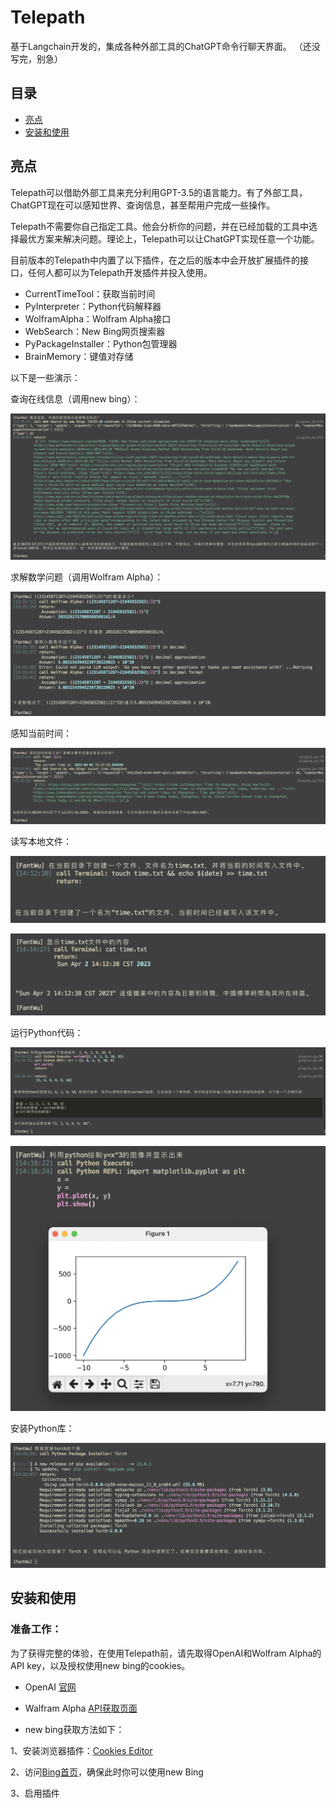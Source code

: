# Telepath
基于Langchain开发的，集成各种外部工具的ChatGPT命令行聊天界面。
（还没写完，别急）

## 目录

- [亮点](#亮点)
- [安装和使用](#安装和使用)

## 亮点

Telepath可以借助外部工具来充分利用GPT-3.5的语言能力。有了外部工具，ChatGPT现在可以感知世界、查询信息，甚至帮用户完成一些操作。

Telepath不需要你自己指定工具。他会分析你的问题，并在已经加载的工具中选择最优方案来解决问题。理论上，Telepath可以让ChatGPT实现任意一个功能。

目前版本的Telepath中内置了以下插件，在之后的版本中会开放扩展插件的接口，任何人都可以为Telepath开发插件并投入使用。

- CurrentTimeTool：获取当前时间
- PyInterpreter：Python代码解释器
- WolframAlpha：Wolfram Alpha接口
- WebSearch：New Bing网页搜索器
- PyPackageInstaller：Python包管理器
- BrainMemory：键值对存储

以下是一些演示：

查询在线信息（调用new bing）：

![](https://github.com/FantWu/Telepath/blob/main/images/websearch1.png)

求解数学问题（调用Wolfram Alpha）：

![](https://github.com/FantWu/Telepath/blob/main/images/math1.png)

感知当前时间：

![](https://github.com/FantWu/Telepath/blob/main/images/time.png)

读写本地文件：

![](https://github.com/FantWu/Telepath/blob/main/images/file1.png)

![](https://github.com/FantWu/Telepath/blob/main/images/file2.png)

运行Python代码：

![](https://github.com/FantWu/Telepath/blob/main/images/python1.png)

![](https://github.com/FantWu/Telepath/blob/main/images/python2.png)

安装Python库：

![](https://github.com/FantWu/Telepath/blob/main/images/python3.png)

## 安装和使用

### 准备工作：

为了获得完整的体验，在使用Telepath前，请先取得OpenAI和Wolfram Alpha的API key，以及授权使用new bing的cookies。

- OpenAI [官网](https://openai.com/)    

- Walfram Alpha [API获取页面](https://products.wolframalpha.com/api/)

- new bing获取方法如下：

1、安装浏览器插件：[Cookies Editor](https://chrome.google.com/webstore/detail/cookie-editor/hlkenndednhfkekhgcdicdfddnkalmdm)

2、访问[Bing首页](https://www.bing.com)，确保此时你可以使用new Bing

3、启用插件




